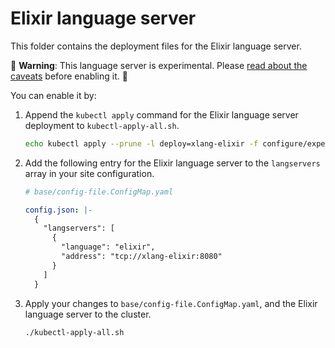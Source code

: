 # Elixir language server

This folder contains the deployment files for the Elixir language server.

🚨 **Warning**: This language server is experimental. Please [read about the caveats](https://about.sourcegraph.com/docs/code-intelligence/experimental-language-servers/#caveats-of-experimental-language-servers) before enabling it. 🚨

You can enable it by:

1. Append the `kubectl apply` command for the Elixir language server deployment to `kubectl-apply-all.sh`.

   ```bash
   echo kubectl apply --prune -l deploy=xlang-elixir -f configure/experimental/elixir --recursive >> kubectl-apply-all.sh
   ```

1. Add the following entry for the Elixir language server to the `langservers` array in your site configuration.

   ```yaml
   # base/config-file.ConfigMap.yaml

   config.json: |-
     {
       "langservers": [
         {
           "language": "elixir",
           "address": "tcp://xlang-elixir:8080"
         }
       ]
     }
   ```

1. Apply your changes to `base/config-file.ConfigMap.yaml`, and the Elixir language server to the cluster.

   ```bash
   ./kubectl-apply-all.sh
   ```
